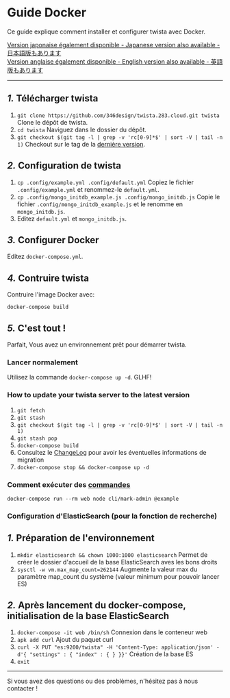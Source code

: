Guide Docker
================================================================

Ce guide explique comment installer et configurer twista avec Docker.

[Version japonaise également disponible - Japanese version also available - 日本語版もあります](./docker.ja.md)  
[Version anglaise également disponible - English version also available - 英語版もあります](./docker.en.md)

----------------------------------------------------------------

*1.* Télécharger twista
----------------------------------------------------------------
1. `git clone https://github.com/346design/twista.283.cloud.git twista` Clone le dépôt de twista.
2. `cd twista` Naviguez dans le dossier du dépôt.
3. `git checkout $(git tag -l | grep -v 'rc[0-9]*$' | sort -V | tail -n 1)` Checkout sur le tag de la [dernière version](https://github.com/346design/twista.283.cloud/releases/latest).

*2.* Configuration de twista
----------------------------------------------------------------
1. `cp .config/example.yml .config/default.yml` Copiez le fichier `.config/example.yml` et renommez-le `default.yml`.
2. `cp .config/mongo_initdb_example.js .config/mongo_initdb.js` Copie le fichier `.config/mongo_initdb_example.js` et le renomme en `mongo_initdb.js`.
3. Editez `default.yml` et `mongo_initdb.js`.

*3.* Configurer Docker
----------------------------------------------------------------
Editez `docker-compose.yml`.

*4.* Contruire twista
----------------------------------------------------------------
Contruire l'image Docker avec:

`docker-compose build`

*5.* C'est tout !
----------------------------------------------------------------
Parfait, Vous avez un environnement prêt pour démarrer twista.

### Lancer normalement
Utilisez la commande `docker-compose up -d`. GLHF!

### How to update your twista server to the latest version
1. `git fetch`
2. `git stash`
3. `git checkout $(git tag -l | grep -v 'rc[0-9]*$' | sort -V | tail -n 1)`
4. `git stash pop`
5. `docker-compose build`
6. Consultez le [ChangeLog](../CHANGELOG.md) pour avoir les éventuelles informations de migration
7. `docker-compose stop && docker-compose up -d`

### Comment exécuter des [commandes](manage.fr.md)
`docker-compose run --rm web node cli/mark-admin @example`

### Configuration d'ElasticSearch (pour la fonction de recherche)
*1.* Préparation de l'environnement
----------------------------------------------------------------
1. `mkdir elasticsearch && chown 1000:1000 elasticsearch` Permet de créer le dossier d'accueil de la base ElasticSearch aves les bons droits
2. `sysctl -w vm.max_map_count=262144` Augmente la valeur max du paramètre map_count du système (valeur minimum pour pouvoir lancer ES)

*2.* Après lancement du docker-compose, initialisation de la base ElasticSearch
----------------------------------------------------------------
1. `docker-compose -it web /bin/sh` Connexion dans le conteneur web
2. `apk add curl` Ajout du paquet curl
3. `curl -X PUT "es:9200/twista" -H 'Content-Type: application/json' -d'{ "settings" : { "index" : { } }}'` Création de la base ES
4. `exit`

----------------------------------------------------------------

Si vous avez des questions ou des problèmes, n'hésitez pas à nous contacter !
